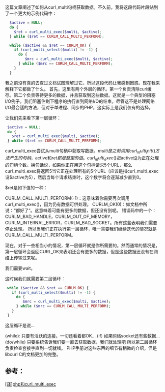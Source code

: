 这篇文章阐述了如何从curl_multi句柄获取数据。不久前，我将这段代码片段贴到了一个更大的示例代码中：
```php
  $active = NULL;
  do {
    $ret = curl_multi_exec($multi, $active);
  } while ($ret == CURLM_CALL_MULTI_PERFORM);

  while ($active && $ret == CURLM_OK) {
    if (curl_multi_select($multi) != -1) {
      do {
         $mrc = curl_multi_exec($multi, $active);
      } while ($mrc == CURLM_CALL_MULTI_PERFORM);
    }
  }
```
我之前没有真的去查过文档试图理解过它。所以这段代码让我感到困惑。现在我来解释下它都做了什么。
首先，这里有两个外层的循环。第一个负责清除curl缓存。第二个负责等待更多的数据，并且获取到这些数据。这就是一个典型的阻塞I/O例子。我们阻塞住剩下程序的执行直到网络I/O的结束。尽管这不是处理网络I/O最合适的方法，但对于单进程、同步的PHP，这实际上是我们仅有的选择。

让我们先来看下第一层循环：

```php
 $active = NULL;
 do {
   $ret = curl_multi_exec($multi, $active);
 } while ($ret == CURLM_CALL_MULTI_PERFORM);
```
curl_multi_exec尝试从multi句柄中获取写数据。$multi是之前调用curl_multi_init()方法产生的句柄，$active和$ret都是整型的值。
curl_multi_exec()把$active设为正在处理的句柄个数。换句话说，如果你正在用这个句柄请求5个URL，那么curl_multi_exec将返回5当它正在处理所有的5个URL（应该是指curl_multi_exec设$active为5），然后当每个请求结束时，这个数字将会逐渐减少直到0。

$ret是如下值的一种：

CURLM_CALL_MULTI_PERFORM(-1)：这意味着你需要再次调用curl_multi_exec()，因为仍有数据可供处理。
CURLM_OK(0)：如文档中所说：“都好了”。这意味着可能有更多的数据，但还没有到呢。
错误码中的一个：CURLM_BAD_HANDLE，CURLM_OUT_OF_MEMORY，CURLM_INTERNAL_ERROR，CURLM_BAD_SOCKET。所有这些表明我们需要停止处理。
所以当我们正在执行第一层循环，唯一需要我们继续迭代的情况就是CURLM_CALL_MULTI_PERFORM。

现在，对于一些相当小的情况，第一层循环就是你所需要的。然而通常的情况是，第一层循环会返回CURL_OK来表明还会有更多的数据，但是这些数据还没有在网络上传输过来呢。

我们需要wait。

这时候我们就需要第二层循环：

```php
 while ($active && $ret == CURLM_OK) {
   if (curl_multi_select($multi) != -1) {
     do {
        $mrc = curl_multi_exec($multi, $active);
     } while ($mrc == CURLM_CALL_MULTI_PERFORM);
   }
 }
```
这层循环是说...

  (while): 只要有活跃的连接，一切还看着都OK…
    (if) 如果网络socket还有些数据…
      (do/while) 只要系统告诉我们要一直去获取数据，我们就处理吧
所以第二层循环负责检查套接字直到一切就绪。
PHP手册对这些东西的细节有稍微的介绍，但是libcurl C的文档更加的完整。

## 参考：
[[译]php和curl_multi_exec](https://www.jianshu.com/p/7bb6891556fd)
